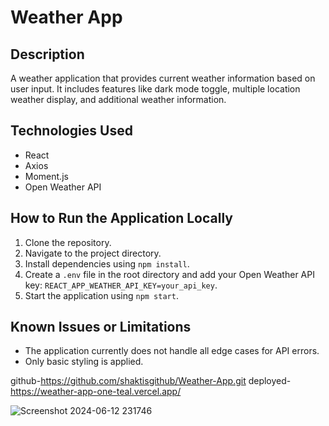 # Weather App

## Description
A weather application that provides current weather information based on user input. It includes features like dark mode toggle, multiple location weather display, and additional weather information.

## Technologies Used
- React
- Axios
- Moment.js
- Open Weather API

## How to Run the Application Locally
1. Clone the repository.
2. Navigate to the project directory.
3. Install dependencies using `npm install`.
4. Create a `.env` file in the root directory and add your Open Weather API key: `REACT_APP_WEATHER_API_KEY=your_api_key`.
5. Start the application using `npm start`.

## Known Issues or Limitations
- The application currently does not handle all edge cases for API errors.
- Only basic styling is applied.


github-https://github.com/shaktisgithub/Weather-App.git
deployed-https://weather-app-one-teal.vercel.app/


![Screenshot 2024-06-12 231746](https://github.com/shaktisgithub/Weather-App/assets/140899319/027fafe3-872e-4ab2-9978-3e823e5f119d)




